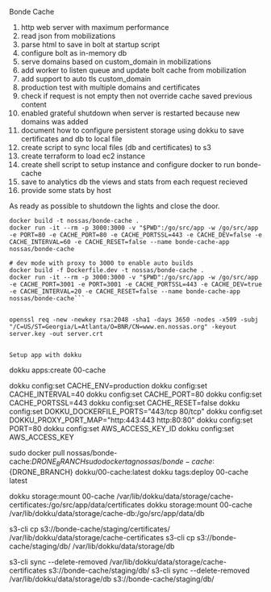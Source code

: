 Bonde Cache

1. http web server with maximum performance
2. read json from mobilizations
3. parse html to save in bolt at startup script
4. configure bolt as in-memory db
5. serve domains based on custom_domain in mobilizations
6. add worker to listen queue and update bolt cache from mobilization
7. add support to auto tls custom_domain
8. production test with multiple domains and certificates
9. check if request is not empty then not override cache saved previous content
10. enabled grateful shutdown when server is restarted because new domains was added
11. document how to configure persistent storage using dokku to save certificates and db to local file
12. create script to sync local files (db and certificates) to s3
12. create terraform to load ec2 instance 
13. create shell script to setup instance and configure docker to run bonde-cache
14. save to analytics db the views and stats from each request recieved
15. provide some stats by host
 
As ready as possible to shutdown the lights and close the door.

```
docker build -t nossas/bonde-cache .
docker run -it --rm -p 3000:3000 -v "$PWD":/go/src/app -w /go/src/app -e PORT=80 -e CACHE_PORT=80 -e CACHE_PORTSSL=443 -e CACHE_DEV=false -e CACHE_INTERVAL=60 -e CACHE_RESET=false --name bonde-cache-app nossas/bonde-cache

# dev mode with proxy to 3000 to enable auto builds
docker build -f Dockerfile.dev -t nossas/bonde-cache .
docker run -it --rm -p 3000:3000 -v "$PWD":/go/src/app -w /go/src/app -e CACHE_PORT=3001 -e PORT=3001 -e CACHE_PORTSSL=443 -e CACHE_DEV=true -e CACHE_INTERVAL=20 -e CACHE_RESET=false --name bonde-cache-app nossas/bonde-cache```


openssl req -new -newkey rsa:2048 -sha1 -days 3650 -nodes -x509 -subj "/C=US/ST=Georgia/L=Atlanta/O=BNR/CN=www.en.nossas.org" -keyout server.key -out server.crt


Setup app with dokku

```
dokku apps:create 00-cache

dokku config:set CACHE_ENV=production
dokku config:set CACHE_INTERVAL=40
dokku config:set CACHE_PORT=80
dokku config:set CACHE_PORTSSL=443
dokku config:set CACHE_RESET=false
dokku config:set DOKKU_DOCKERFILE_PORTS="443/tcp 80/tcp"
dokku config:set DOKKU_PROXY_PORT_MAP="http:443:443 http:80:80"
dokku config:set PORT=80
dokku config:set AWS_ACCESS_KEY_ID
dokku config:set AWS_ACCESS_KEY

sudo docker pull nossas/bonde-cache:${DRONE_BRANCH}
sudo docker tag nossas/bonde-cache:${DRONE_BRANCH} dokku/00-cache:latest
dokku tags:deploy 00-cache latest

dokku storage:mount 00-cache /var/lib/dokku/data/storage/cache-certificates:/go/src/app/data/certificates
dokku storage:mount 00-cache /var/lib/dokku/data/storage/cache-db:/go/src/app/data/db

s3-cli cp s3://bonde-cache/staging/certificates/ /var/lib/dokku/data/storage/cache-certificates
s3-cli cp s3://bonde-cache/staging/db/ /var/lib/dokku/data/storage/db

s3-cli sync --delete-removed /var/lib/dokku/data/storage/cache-certificates s3://bonde-cache/staging/db/
s3-cli sync --delete-removed /var/lib/dokku/data/storage/db s3://bonde-cache/staging/db/


``` 